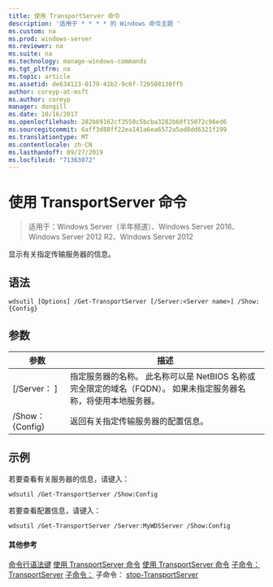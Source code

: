 ```yaml
---
title: 使用 TransportServer 命令
description: '适用于 * * * * 的 Windows 命令主题 '
ms.custom: na
ms.prod: windows-server
ms.reviewer: na
ms.suite: na
ms.technology: manage-windows-commands
ms.tgt_pltfrm: na
ms.topic: article
ms.assetid: de634123-0179-41b2-9c6f-726508130ff5
author: coreyp-at-msft
ms.author: coreyp
manager: dongill
ms.date: 10/16/2017
ms.openlocfilehash: 282b69162cf3550c5bcba3282b60f15072c96ed6
ms.sourcegitcommit: 6aff3d88ff22ea141a6ea6572a5ad8dd6321f199
ms.translationtype: MT
ms.contentlocale: zh-CN
ms.lasthandoff: 09/27/2019
ms.locfileid: "71363072"
---
```

# <a name="using-the-get-transportserver-command"></a>使用 TransportServer 命令

>适用于：Windows Server（半年频道）、Windows Server 2016、Windows Server 2012 R2、Windows Server 2012

显示有关指定传输服务器的信息。
## <a name="syntax"></a>语法
```
wdsutil [Options] /Get-TransportServer [/Server:<Server name>] /Show:{Config}
```
## <a name="parameters"></a>参数
|参数|描述|
|-------|--------|
|[/Server： <Server name>]|指定服务器的名称。 此名称可以是 NetBIOS 名称或完全限定的域名（FQDN）。 如果未指定服务器名称，将使用本地服务器。|
|/Show： {Config}|返回有关指定传输服务器的配置信息。|
## <a name="BKMK_examples"></a>示例
若要查看有关服务器的信息，请键入：
```
wdsutil /Get-TransportServer /Show:Config
```
若要查看配置信息，请键入：
```
wdsutil /Get-TransportServer /Server:MyWDSServer /Show:Config
```
#### <a name="additional-references"></a>其他参考
[命令行语法键](command-line-syntax-key.md)
[使用 TransportServer 命令](using-the-disable-transportserver-command.md)
[使用 TransportServer 命令](using-the-enable-transportserver-command.md)
[子命令： TransportServer](subcommand-set-transportserver.md)
[子命令：](subcommand-start-transportserver.md)
子命令： [stop-TransportServer](subcommand-stop-transportserver.md)

